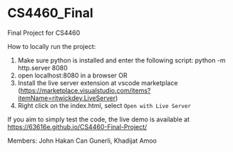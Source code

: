 # CS4460_Final
Final Project for CS4460

How to locally run the project:
1. Make sure python is installed and enter the following script: python -m http.server 8080
3. open localhost:8080 in a browser
OR 
1. Install the live server extension at vscode marketplace (https://marketplace.visualstudio.com/items?itemName=ritwickdey.LiveServer) 
2. Right click on the index.html, select `Open with Live Server`

If you aim to simply test the code, the live demo is available at https://63616e.github.io/CS4460-Final-Project/

Members: John Hakan Can Gunerli, Khadijat Amoo
